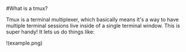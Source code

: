 #What is a tmux?

Tmux is a terminal multiplexer, which basically means it's a way to have
multiple terminal sessions live inside of a single terminal window. This is
super handy! It lets us do things like:

!(example.png)


